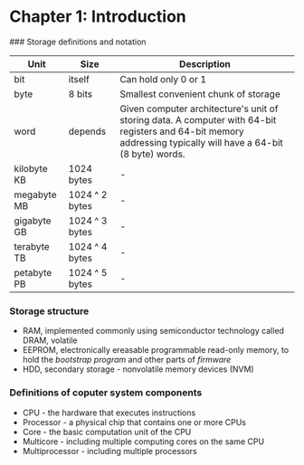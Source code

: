 # Chapter 1: Introduction

### Storage definitions and notation

| Unit | Size | Description |
| --- | --- | --- |
| bit | itself | Can hold only 0 or 1 |
| byte | 8 bits | Smallest convenient chunk of storage |
| word | depends | Given computer architecture's unit of storing data. A computer with 64-bit registers and 64-bit memory addressing typically will have a 64-bit (8 byte) words. |
| kilobyte KB | 1024 bytes | - |
| megabyte MB | 1024 ^ 2 bytes | - |
| gigabyte GB | 1024 ^ 3 bytes | - |
| terabyte TB | 1024 ^ 4 bytes | - |
| petabyte PB | 1024 ^ 5 bytes | - |


### Storage structure

- RAM, implemented commonly using semiconductor technology called DRAM, volatile
- EEPROM, electronically ereasable programmable read-only memory, to hold the _bootstrap program_ and other parts of _firmware_
- HDD, secondary storage - nonvolatile memory devices (NVM) 

### Definitions of coputer system components

- CPU - the hardware that executes instructions
- Processor - a physical chip that contains one or more CPUs
- Core - the basic computation unit of the CPU
- Multicore - including multiple computing cores on the same CPU
- Multiprocessor - including multiple processors
